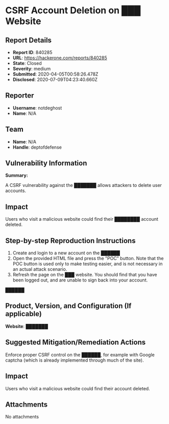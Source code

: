 # CSRF Account Deletion on ███ Website

## Report Details
- **Report ID**: 840285
- **URL**: https://hackerone.com/reports/840285
- **State**: Closed
- **Severity**: medium
- **Submitted**: 2020-04-05T00:58:26.478Z
- **Disclosed**: 2020-07-09T04:23:40.660Z

## Reporter
- **Username**: notdeghost
- **Name**: N/A

## Team
- **Name**: N/A
- **Handle**: deptofdefense

## Vulnerability Information
**Summary:**

A CSRF vulnerability against the [███████](████) allows attackers to delete user accounts. 

## Impact

Users who visit a malicious website could find their ████████ account deleted. 

## Step-by-step Reproduction Instructions

1. Create and login to a new account on the [██████](███████)
2. Open the provided HTML file and press the "POC" button. Note that the POC button is used only to make testing easier, and is not necessary in an actual attack scenario. 
3. Refresh the page on the ███ website. You should find that you have been logged out, and are unable to sign back into your account. 

██████

## Product, Version, and Configuration (If applicable)

**Website**: [███████](██████████)

## Suggested Mitigation/Remediation Actions

Enforce proper CSRF control on the ██████, for example with Google captcha (which is already implemented through much of the site).

## Impact

Users who visit a malicious website could find their account deleted.

## Attachments
No attachments
